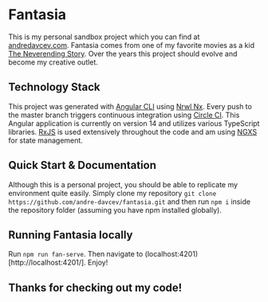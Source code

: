 # Fantasia

This is my personal sandbox project which you can find at [andredavcev.com](https://andredavcev.com/). Fantasia comes from one of my favorite movies as a kid [The Neverending Story](<https://en.wikipedia.org/wiki/The_NeverEnding_Story_(film)>). Over the years this project should evolve and become my creative outlet.

## Technology Stack

This project was generated with [Angular CLI](https://github.com/angular/angular-cli) using [Nrwl Nx](https://nrwl.io/nx). Every push to the master branch triggers continuous integration using [Circle CI](https://circleci.com/). This Angular application is currently on version 14 and utilizes various TypeScript libraries. [RxJS](https://rxjs-dev.firebaseapp.com/) is used extensively throughout the code and am using [NGXS](https://ngxs.gitbook.io/ngxs) for state management.

## Quick Start & Documentation

Although this is a personal project, you should be able to replicate my environment quite easily. Simply clone my repository `git clone https://github.com/andre-davcev/fantasia.git` and then run `npm i` inside the repository folder (assuming you have npm installed globally).

## Running Fantasia locally

Run `npm run fan-serve`. Then navigate to (localhost:4201)[http://localhost:4201/]. Enjoy!

## Thanks for checking out my code!
